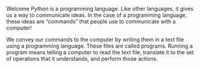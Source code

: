 Welcome
Python is a programming language. Like other languages, it gives us a way to communicate ideas. In the case of a programming language, these ideas are “commands” that people use to communicate with a computer!

We convey our commands to the computer by writing them in a text file using a programming language. These files are called programs. Running a program means telling a computer to read the text file, translate it to the set of operations that it understands, and perform those actions.